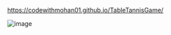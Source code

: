 https://codewithmohan01.github.io/TableTannisGame/

![image](https://github.com/CodeWithMohan01/TableTannisGame/assets/72215741/9da8cf9d-da7a-4f52-b93e-21f19ba0db4e)
